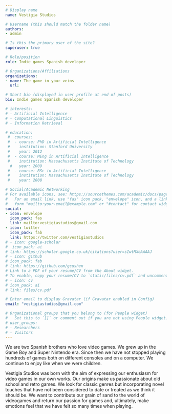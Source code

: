 ```yaml
---
# Display name
name: Vestigia Studios

# Username (this should match the folder name)
authors:
- admin

# Is this the primary user of the site?
superuser: true

# Role/position
role: Indie games Spanish developer

# Organizations/Affiliations
organizations:
- name: The game in your veins
  url: 

# Short bio (displayed in user profile at end of posts)
bio: Indie games Spanish developer

# interests:
# - Artificial Intelligence
# - Computational Linguistics
# - Information Retrieval

# education:
 #  courses:
 #  - course: PhD in Artificial Intelligence
 #    institution: Stanford University
 #    year: 2012
 #  - course: MEng in Artificial Intelligence
 #    institution: Massachusetts Institute of Technology
  #   year: 2009
 #  - course: BSc in Artificial Intelligence
 #    institution: Massachusetts Institute of Technology
 #    year: 2008

# Social/Academic Networking
# For available icons, see: https://sourcethemes.com/academic/docs/page-builder/#icons
#   For an email link, use "fas" icon pack, "envelope" icon, and a link in the
#   form "mailto:your-email@example.com" or "#contact" for contact widget.
social:
- icon: envelope
  icon_pack: fas
  link: mailto:vestigiastudios@gmail.com
- icon: twitter
  icon_pack: fab
  link: https://twitter.com/vestigiastudios
# - icon: google-scholar
#  icon_pack: ai
# link: https://scholar.google.co.uk/citations?user=sIwtMXoAAAAJ
# - icon: github
# icon_pack: fab
# link: https://github.com/gcushen
# Link to a PDF of your resume/CV from the About widget.
# To enable, copy your resume/CV to `static/files/cv.pdf` and uncomment the lines below.
# - icon: cv
# icon_pack: ai
# link: files/cv.pdf

# Enter email to display Gravatar (if Gravatar enabled in Config)
email: "vestigiastudios@gmail.com"

# Organizational groups that you belong to (for People widget)
#   Set this to `[]` or comment out if you are not using People widget.
# user_groups:
# - Researchers
# - Visitors
---
```


We are two Spanish brothers who love video games. We grew up in the Game Boy and Super Nintendo era.
Since then we have not stopped playing hundreds of games both on different consoles and on a computer.
We continue to enjoy like when we were children.

Vestigia Studios was born with the aim of expressing our enthusiasm for video games in our own works.
Our origins make us passionate about old school and retro games. We look for classic genres but incorporating
novel touches that have not been considered to date or treated as we think it should be.
We want to contribute our grain of sand to the world of videogames and return our passion for games and, ultimately, make emotions feel
that we have felt so many times when playing.
